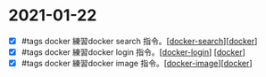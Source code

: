 # 2021-01-22

- [x] #tags docker 練習docker search 指令。[[docker-search]][[docker]]
- [x] #tags docker 練習docker login 指令。[[docker-login]] [[docker]]
- [x] #tags docker 練習docker image 指令。[[docker-image]][[docker]]

[//begin]: # "Autogenerated link references for markdown compatibility"
[docker-search]: ../../develop/tool/virtualization/docker/docker-search.md "Docker Search "
[docker]: ../../develop/tool/virtualization/docker/docker.md "Docker"
[docker-login]: docker-login.md "Docker Login"
[docker-image]: docker-image.md "Docker Image"
[//end]: # "Autogenerated link references"